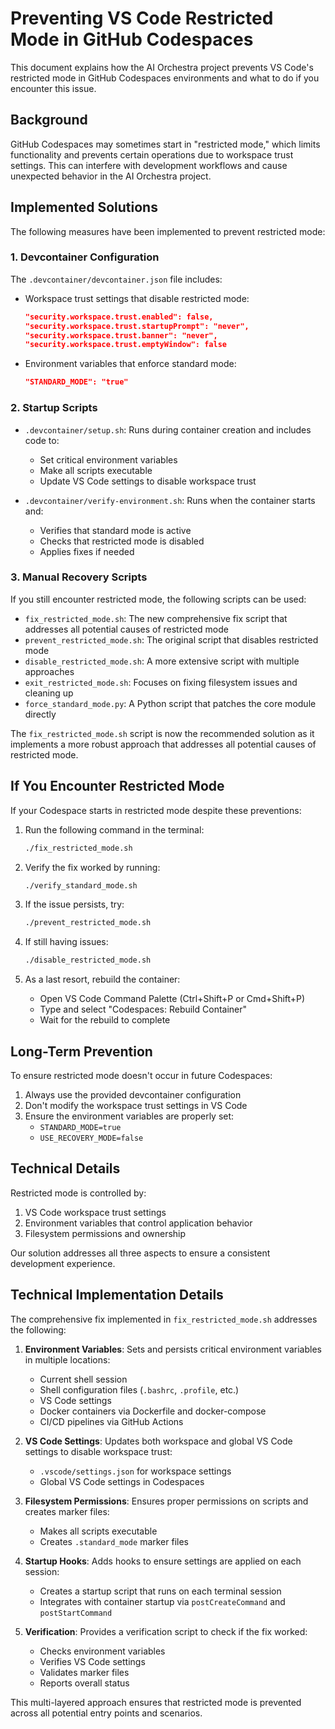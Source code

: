 # Preventing VS Code Restricted Mode in GitHub Codespaces

This document explains how the AI Orchestra project prevents VS Code's restricted mode in GitHub Codespaces environments and what to do if you encounter this issue.

## Background

GitHub Codespaces may sometimes start in "restricted mode," which limits functionality and prevents certain operations due to workspace trust settings. This can interfere with development workflows and cause unexpected behavior in the AI Orchestra project.

## Implemented Solutions

The following measures have been implemented to prevent restricted mode:

### 1. Devcontainer Configuration

The `.devcontainer/devcontainer.json` file includes:

- Workspace trust settings that disable restricted mode:
  ```json
  "security.workspace.trust.enabled": false,
  "security.workspace.trust.startupPrompt": "never",
  "security.workspace.trust.banner": "never",
  "security.workspace.trust.emptyWindow": false
  ```

- Environment variables that enforce standard mode:
  ```json
  "STANDARD_MODE": "true"
  ```

### 2. Startup Scripts

- `.devcontainer/setup.sh`: Runs during container creation and includes code to:
  - Set critical environment variables
  - Make all scripts executable
  - Update VS Code settings to disable workspace trust

- `.devcontainer/verify-environment.sh`: Runs when the container starts and:
  - Verifies that standard mode is active
  - Checks that restricted mode is disabled
  - Applies fixes if needed

### 3. Manual Recovery Scripts

If you still encounter restricted mode, the following scripts can be used:

- `fix_restricted_mode.sh`: The new comprehensive fix script that addresses all potential causes of restricted mode
- `prevent_restricted_mode.sh`: The original script that disables restricted mode
- `disable_restricted_mode.sh`: A more extensive script with multiple approaches
- `exit_restricted_mode.sh`: Focuses on fixing filesystem issues and cleaning up
- `force_standard_mode.py`: A Python script that patches the core module directly

The `fix_restricted_mode.sh` script is now the recommended solution as it implements a more robust approach that addresses all potential causes of restricted mode.

## If You Encounter Restricted Mode

If your Codespace starts in restricted mode despite these preventions:

1. Run the following command in the terminal:
   ```bash
   ./fix_restricted_mode.sh
   ```

2. Verify the fix worked by running:
   ```bash
   ./verify_standard_mode.sh
   ```

3. If the issue persists, try:
   ```bash
   ./prevent_restricted_mode.sh
   ```

4. If still having issues:
   ```bash
   ./disable_restricted_mode.sh
   ```

5. As a last resort, rebuild the container:
   - Open VS Code Command Palette (Ctrl+Shift+P or Cmd+Shift+P)
   - Type and select "Codespaces: Rebuild Container"
   - Wait for the rebuild to complete

## Long-Term Prevention

To ensure restricted mode doesn't occur in future Codespaces:

1. Always use the provided devcontainer configuration
2. Don't modify the workspace trust settings in VS Code
3. Ensure the environment variables are properly set:
   - `STANDARD_MODE=true`
   - `USE_RECOVERY_MODE=false`

## Technical Details

Restricted mode is controlled by:

1. VS Code workspace trust settings
2. Environment variables that control application behavior
3. Filesystem permissions and ownership

Our solution addresses all three aspects to ensure a consistent development experience.

## Technical Implementation Details

The comprehensive fix implemented in `fix_restricted_mode.sh` addresses the following:

1. **Environment Variables**: Sets and persists critical environment variables in multiple locations:
   - Current shell session
   - Shell configuration files (`.bashrc`, `.profile`, etc.)
   - VS Code settings
   - Docker containers via Dockerfile and docker-compose
   - CI/CD pipelines via GitHub Actions

2. **VS Code Settings**: Updates both workspace and global VS Code settings to disable workspace trust:
   - `.vscode/settings.json` for workspace settings
   - Global VS Code settings in Codespaces

3. **Filesystem Permissions**: Ensures proper permissions on scripts and creates marker files:
   - Makes all scripts executable
   - Creates `.standard_mode` marker files

4. **Startup Hooks**: Adds hooks to ensure settings are applied on each session:
   - Creates a startup script that runs on each terminal session
   - Integrates with container startup via `postCreateCommand` and `postStartCommand`

5. **Verification**: Provides a verification script to check if the fix worked:
   - Checks environment variables
   - Verifies VS Code settings
   - Validates marker files
   - Reports overall status

This multi-layered approach ensures that restricted mode is prevented across all potential entry points and scenarios.